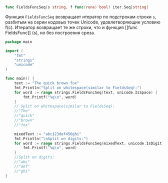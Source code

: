 ```go
func FieldsFuncSeq(s string, f func(rune) bool) iter.Seq[string]
```

Функция `FieldsFuncSeq` возвращает итератор по подстрокам строки `s`, разбитым на серии кодовых точек Unicode, удовлетворяющие условию f(c). Итератор возвращает те же строки, что и функция [[func FieldsFunc]] (s), но без построения среза.

```go
package main

import (
	"fmt"
	"strings"
	"unicode"
)

func main() {
	text := "The quick brown fox"
	fmt.Println("Split on whitespace(similar to FieldsSeq):")
	for word := range strings.FieldsFuncSeq(text, unicode.IsSpace) {
		fmt.Printf("%q\n", word)
	}
	// Split on whitespace(similar to FieldsSeq):
	//"The"
	//"quick"
	//"brown"
	//"fox"

	mixedText := "abc123def456ghi"
	fmt.Println("\nSplit on digits:")
	for word := range strings.FieldsFuncSeq(mixedText, unicode.IsDigit) {
		fmt.Printf("%q\n", word)
	}
	//Split on digits:
	//"abc"
	//"def"
	//"ghi"
}
```

